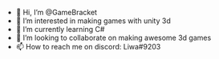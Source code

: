 - 👋 Hi, I’m @GameBracket
- 👀 I’m interested in making games with unity 3d
- 🌱 I’m currently learning C#
- 💞️ I’m looking to collaborate on making awesome 3d games
- 📫 How to reach me on discord: Liwa#9203

<!---
GameBracket/GameBracket is a ✨ special ✨ repository because its `README.md` (this file) appears on your GitHub profile.
You can click the Preview link to take a look at your changes.
--->
